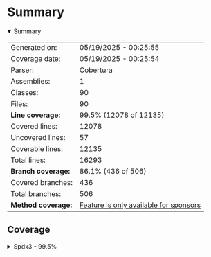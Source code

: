 # Summary
<details open><summary>Summary</summary>

|||
|:---|:---|
| Generated on: | 05/19/2025 - 00:25:55 |
| Coverage date: | 05/19/2025 - 00:25:54 |
| Parser: | Cobertura |
| Assemblies: | 1 |
| Classes: | 90 |
| Files: | 90 |
| **Line coverage:** | 99.5% (12078 of 12135) |
| Covered lines: | 12078 |
| Uncovered lines: | 57 |
| Coverable lines: | 12135 |
| Total lines: | 16293 |
| **Branch coverage:** | 86.1% (436 of 506) |
| Covered branches: | 436 |
| Total branches: | 506 |
| **Method coverage:** | [Feature is only available for sponsors](https://reportgenerator.io/pro) |

</details>

## Coverage
<details><summary>Spdx3 - 99.5%</summary>

|**Name**|**Line**|**Branch**|
|:---|---:|---:|
|**Spdx3**|**99.5%**|**86.1%**|
|Spdx3.Exceptions.Spdx3Exception|100%||
|Spdx3.Exceptions.Spdx3SerializationException|100%||
|Spdx3.Exceptions.Spdx3ValidationException|100%||
|Spdx3.Model.AI.Classes.AiPackage|100%||
|Spdx3.Model.AI.Classes.EnergyConsumption|100%||
|Spdx3.Model.AI.Classes.EnergyConsumptionDescription|100%||
|Spdx3.Model.BaseModelClass|100%|100%|
|Spdx3.Model.Build.Classes.Build|100%||
|Spdx3.Model.Core.Classes.Agent|100%||
|Spdx3.Model.Core.Classes.Annotation|100%||
|Spdx3.Model.Core.Classes.Artifact|100%||
|Spdx3.Model.Core.Classes.Bom|100%||
|Spdx3.Model.Core.Classes.Bundle|100%||
|Spdx3.Model.Core.Classes.CreationInfo|100%||
|Spdx3.Model.Core.Classes.DictionaryEntry|100%||
|Spdx3.Model.Core.Classes.Element|100%||
|Spdx3.Model.Core.Classes.ElementCollection|100%||
|Spdx3.Model.Core.Classes.ExternalIdentifier|100%||
|Spdx3.Model.Core.Classes.ExternalMap|100%||
|Spdx3.Model.Core.Classes.ExternalRef|100%||
|Spdx3.Model.Core.Classes.Hash|100%||
|Spdx3.Model.Core.Classes.IndividualElement|100%||
|Spdx3.Model.Core.Classes.IntegrityMethod|100%||
|Spdx3.Model.Core.Classes.LifecycleScopedRelationship|100%||
|Spdx3.Model.Core.Classes.NamespaceMap|100%||
|Spdx3.Model.Core.Classes.Organization|100%||
|Spdx3.Model.Core.Classes.PackageVerificationCode|100%||
|Spdx3.Model.Core.Classes.Person|100%||
|Spdx3.Model.Core.Classes.PositiveIntegerRange|100%|100%|
|Spdx3.Model.Core.Classes.Relationship|100%|100%|
|Spdx3.Model.Core.Classes.SoftwareAgent|100%||
|Spdx3.Model.Core.Classes.SpdxDocument|100%||
|Spdx3.Model.Core.Classes.Tool|100%||
|Spdx3.Model.Core.Individuals.NoAssertionElement|100%||
|Spdx3.Model.Core.Individuals.NoneElement|100%||
|Spdx3.Model.Core.Individuals.SpdxOrganization|100%||
|Spdx3.Model.Dataset.Classes.DatasetPackage|87%|70%|
|Spdx3.Model.ExpandedLicensing.Classes.ConjunctiveLicenseSet|76.9%|83.3%|
|Spdx3.Model.ExpandedLicensing.Classes.CustomLicense|100%||
|Spdx3.Model.ExpandedLicensing.Classes.CustomLicenseAddition|100%||
|Spdx3.Model.ExpandedLicensing.Classes.DisjunctiveLicenseSet|76.9%|83.3%|
|Spdx3.Model.ExpandedLicensing.Classes.ExtendableLicense|100%||
|Spdx3.Model.ExpandedLicensing.Classes.IndividualLicensingInfo|100%||
|Spdx3.Model.ExpandedLicensing.Classes.License|100%||
|Spdx3.Model.ExpandedLicensing.Classes.LicenseAddition|100%||
|Spdx3.Model.ExpandedLicensing.Classes.ListedLicense|100%||
|Spdx3.Model.ExpandedLicensing.Classes.ListedLicenseException|66.6%||
|Spdx3.Model.ExpandedLicensing.Classes.ListedLicenses|100%|50%|
|Spdx3.Model.ExpandedLicensing.Classes.OrLaterOperator|100%||
|Spdx3.Model.ExpandedLicensing.Classes.WithAdditionOperator|83.3%||
|Spdx3.Model.ExpandedLicensing.Individuals.NoAssertionLicense|100%||
|Spdx3.Model.ExpandedLicensing.Individuals.NoneLicense|100%||
|Spdx3.Model.Extension.Classes.CdxPropertiesExtension|100%|100%|
|Spdx3.Model.Extension.Classes.CdxPropertyEntry|100%||
|Spdx3.Model.Extension.Classes.Extension|100%||
|Spdx3.Model.Lite.LiteDomainComplianceChecker|100%|100%|
|Spdx3.Model.Lite.LiteDomainComplianceFinding|100%|100%|
|Spdx3.Model.Lite.LiteDomainComplianceVisitor|89%|69.2%|
|Spdx3.Model.Security.Classes.CvssV2VulnAssessmentRelationship|100%|100%|
|Spdx3.Model.Security.Classes.CvssV3VulnAssessmentRelationship|100%|100%|
|Spdx3.Model.Security.Classes.CvssV4VulnAssessmentRelationship|100%|100%|
|Spdx3.Model.Security.Classes.EpssVulnAssessmentRelationship|100%|100%|
|Spdx3.Model.Security.Classes.ExploitCatalogVulnAssessmentRelationship|100%||
|Spdx3.Model.Security.Classes.SsvcVulnAssessmentRelationship|100%||
|Spdx3.Model.Security.Classes.VexAffectedVulnAssessmentRelationship|100%||
|Spdx3.Model.Security.Classes.VexFixedVulnAssessmentRelationship|100%||
|Spdx3.Model.Security.Classes.VexNotAffectedVulnAssessmentRelationship|100%|100%|
|Spdx3.Model.Security.Classes.VexUnderInvestigationVulnAssessmentRelationshi<br/>p|100%||
|Spdx3.Model.Security.Classes.VexVulnAssessmentRelationship|100%||
|Spdx3.Model.Security.Classes.VulnAssessmentRelationship|100%||
|Spdx3.Model.Security.Classes.Vulnerability|100%||
|Spdx3.Model.SimpleLicensing.Classes.AnyLicenseInfo|100%||
|Spdx3.Model.SimpleLicensing.Classes.LicenseExpression|100%||
|Spdx3.Model.SimpleLicensing.Classes.SimpleLicensingText|100%||
|Spdx3.Model.Software.Classes.ContentIdentifier|100%||
|Spdx3.Model.Software.Classes.File|94.4%|83.3%|
|Spdx3.Model.Software.Classes.Package|100%||
|Spdx3.Model.Software.Classes.Sbom|100%||
|Spdx3.Model.Software.Classes.Snippet|100%|100%|
|Spdx3.Model.Software.Classes.SoftwareArtifact|100%||
|Spdx3.Serialization.Reader|95%|75%|
|Spdx3.Serialization.SpdxModelConverter`1|95.7%|90.6%|
|Spdx3.Serialization.SpdxModelConverterFactory|100%||
|Spdx3.Serialization.SpdxWrapper|100%||
|Spdx3.Serialization.SpdxWrapperConverter`1|93.2%|81.4%|
|Spdx3.Serialization.SpdxWrapperConverterFactory|100%||
|Spdx3.Serialization.Writer|100%||
|Spdx3.Utility.Catalog|96.5%|94.4%|
|Spdx3.Utility.IncompleteObjectFactory|100%|50%|
|Spdx3.Utility.Naming|97.1%|96.4%|

</details>
